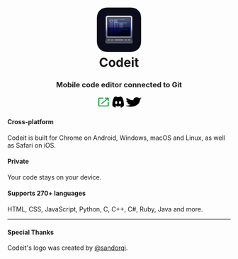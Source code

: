 <h1 align="center">
  <a href="https://codeit.codes"><img src="/icons/app-favicon.png" height="100" width="100"></a>
  <br>
  Codeit
</h1>
<p align="center">
  <h3 align="center">  
    Mobile code editor connected to Git
  </h3>
</p>
<p align="center">
  <a href="https://codeit.codes"><img src="/icons/social/tryit.svg" width="32" height="26"></a>
  <a href="https://discord.gg/47RFy3Vfmg"><img src="/icons/social/discordapp.svg" width="26" height="26"></a>
  <a href="https://twitter.com/codeitcodes"><img src="/icons/social/twitter.svg" width="36" height="26"></a>
</p>
<h4>Cross-platform</h4>
Codeit is built for Chrome on Android, Windows, macOS and Linux, as well as Safari on iOS.
<h4>Private</h4>
Your code stays on your device.
<h4>Supports 270+ languages</h4>
HTML, CSS, JavaScript, Python, C, C++, C#, Ruby, Java and more.
<hr>
<h4>Special Thanks</h4>
Codeit's logo was created by <a href="https://twitter.com/sandorqi">@sandorqi</a>.

